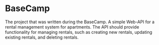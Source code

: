 # BaseCamp
The project that was written during the BaseCamp.
A simple Web-API for a rental management system for apartments.
The API should provide functionality for managing rentals, such as creating new rentals, updating existing rentals, and deleting rentals.
